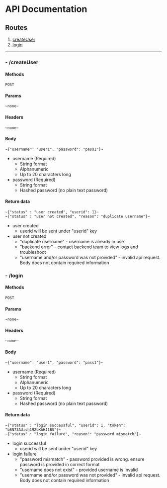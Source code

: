 # API Documentation

## Routes

1. [createUser](#--/createUser)
2. [login](#--/login)

___

### - /createUser

#### Methods
`POST`

#### Params
    ~none~

#### Headers
    ~none~

#### Body
    ~{"username": "user1", "password": "pass1"}~
- username (Required)
    - String format
    - Alphanumeric
    - Up to 20 characters long
- password (Required)
    - String format
    - Hashed password (no plain text password)

#### Return data
    ~{"status" : "user created", "userid": 1}~
    ~{"status" : "user not created", "reason": "duplicate username"}~
- user created
    - userid will be sent under "userid" key
- user not created
    - "duplicate username" - username is already in use
    - "backend error" - contact backend team to view logs and troubleshoot
    - "username and/or password was not provided" - invalid api request. Body does not contain required information

### - /login

#### Methods
`POST`

#### Params
    ~none~

#### Headers
    ~none~

#### Body
    ~{"username": "user1", "password": "pass1"}~
- username (Required)
    - String format
    - Alphanumeric
    - Up to 20 characters long
- password (Required)
    - String format
    - Hashed password (no plain text password)

#### Return data
    ~{"status" : "login successful", "userid": 1, "token": "bBN73AUish192bKAHJ1BS"}~
    ~{"status" : "login failure", "reason": "password mismatch"}~
- login successful
    - userid will be sent under "userid" key
- login failure
    - "password mismatch" - password provided is wrong. ensure password is provided in correct format
    - "username does not exist" - provided username is invalid
    - "username and/or password was not provided" - invalid api request. Body does not contain required information


